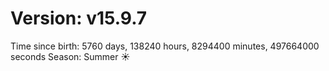 # Version: v15.9.7
Time since birth: 5760 days, 138240 hours, 8294400 minutes, 497664000 seconds
Season: Summer ☀️
